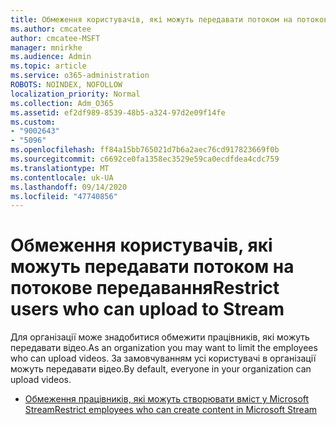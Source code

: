 ```yaml
---
title: Обмеження користувачів, які можуть передавати потоком на потокове передавання
ms.author: cmcatee
author: cmcatee-MSFT
manager: mnirkhe
ms.audience: Admin
ms.topic: article
ms.service: o365-administration
ROBOTS: NOINDEX, NOFOLLOW
localization_priority: Normal
ms.collection: Adm_O365
ms.assetid: ef2df989-8539-48b5-a324-97d2e09f14fe
ms.custom:
- "9002643"
- "5096"
ms.openlocfilehash: ff84a15bb765021d7b6a2aec76cd917823669f0b
ms.sourcegitcommit: c6692ce0fa1358ec3529e59ca0ecdfdea4cdc759
ms.translationtype: MT
ms.contentlocale: uk-UA
ms.lasthandoff: 09/14/2020
ms.locfileid: "47740856"
---
```

# <a name="restrict-users-who-can-upload-to-stream"></a><span data-ttu-id="be7d1-102">Обмеження користувачів, які можуть передавати потоком на потокове передавання</span><span class="sxs-lookup"><span data-stu-id="be7d1-102">Restrict users who can upload to Stream</span></span>

<span data-ttu-id="be7d1-103">Для організації може знадобитися обмежити працівників, які можуть передавати відео.</span><span class="sxs-lookup"><span data-stu-id="be7d1-103">As an organization you may want to limit the employees who can upload videos.</span></span> <span data-ttu-id="be7d1-104">За замовчуванням усі користувачі в організації можуть передавати відео.</span><span class="sxs-lookup"><span data-stu-id="be7d1-104">By default, everyone in your organization can upload videos.</span></span>

- [<span data-ttu-id="be7d1-105">Обмеження працівників, які можуть створювати вміст у Microsoft Stream</span><span class="sxs-lookup"><span data-stu-id="be7d1-105">Restrict employees who can create content in Microsoft Stream</span></span>](https://docs.microsoft.com/stream/restrict-uploaders)
